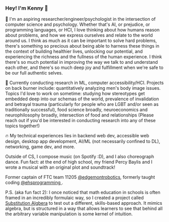 ### Hey! I'm Kenny 👋

🔭 I'm an aspiring researcher/engineer/psychologist in the intersection of computer science and psychology. Whether that's AI, or prejudice, or programming languages, or HCI, I love thinking about how humans reason about problems, and how we express ourselves and relate to the world around us. I think as much as it can be important to solve hard problems, there's something so precious about being able to harness these things in the context of building healthier lives, unlocking our potential, and experiencing the richness and the fullness of the human experience. I think there's so much potential in improving the way we talk to and understand each other, and there's so much deep joy and fulfillment when we're safe to be our full authentic selves. 

🧪 Currently conducting research in ML, computer accessibility/HCI. Projects on back burner include: quantitatively analyzing men's body image issues. Topics I'd love to work on sometime: studying how stereotypes get embedded deep into our schemas of the world, prevalence of invalidation and betrayal trauma (particularly for people who are LGBT and/or seen as traditionally successful), food science broadly, neuroeconomics and neurophilosophy broadly, intersection of food and relationships (Please reach out if you'd be interested in conducting research into any of these topics together!)

🔥 My technical experiences lies in backend web dev, accessible web design, desktop app development, AI/ML (not necessarily confined to DL), networking, game dev, and more.

Outside of CS, I compose music (on Spotify :D), and I also choreograph dance. Fun fact: at the end of high school, my friend Percy Baylis and I wrote a musical with an original plot and soundtrack!

Former captain of FTC team 11205 [@edgemontrobotics](https://github.com/edgemontrobotics), formerly taught coding [@ehsprogramming ](https://github.com/kenneth-ge/Edgemont-Programming-Club-Projects). 

P.S. (aka fun fact 2): I once noticed that math education in schools is often framed in an incredibly formulaic way, so I created a project called [Substitution Algbera](https://github.com/kenneth-ge/Substitution-Algebra) to test out a different, skills-based approach. It mimics algebra, but is structured in a way that allows learners to see that behind all the arbitrary variable manipulation is some kernel of intuition. 
